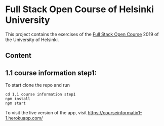 
# Full Stack Open Course of Helsinki University

This project contains the exercises of the [Full Stack Open Course](https://fullstackopen.com/en/) 2019 of the University of Helsinki.

## Content 
## 1.1 course information step1:

To start clone the repo and run
```
cd 1.1 course information step1
npm install
npm start
```
To visit the live version of the app, visit https://courseinformatio1-1.herokuapp.com/
